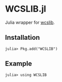 WCSLIB.jl
======

Julia wrapper for [wcslib](http://www.atnf.csiro.au/people/mcalabre/WCS/). 

Installation
------------

```jlcon
julia> Pkg.add("WCSLIB")
```

Example
-------

```jlcon
julia> using WCSLIB

```
